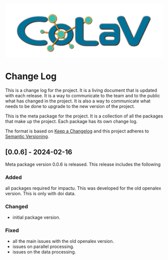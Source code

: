 
<center><img src="https://raw.githubusercontent.com/colav/colav.github.io/master/img/Logo.png"/></center>

# Change Log
This is a change log for the project. It is a living document that is updated
with each release. It is a way to communicate to the team and to the public
what has changed in the project. It is also a way to communicate what needs to
be done to upgrade to the new version of the project.

This is the meta package for the project. It is a collection of all the
packages that make up the project. Each package has its own change log.

The format is based on [Keep a Changelog](http://keepachangelog.com/)
and this project adheres to [Semantic Versioning](http://semver.org/).
 
 
## [0.0.6] - 2024-02-16
  
Meta package version 0.0.6 is released. This release includes the following 
### Added
  all packages required for impactu. This was developed for the old openalex version.
  This is only with doi data.
### Changed
- initial package version. 
### Fixed
 
- all the main issues with the old openalex version.
- issues on parallel processing.
- issues on the data processing. 
